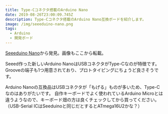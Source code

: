 ```yaml
---
title: Type-Cコネクタ搭載のArduino Nano
date: 2019-08-26T23:00:09.745Z
description: Type-Cコネクタ搭載のArduino Nano互換ボードを紹介します。
image: /img/seeeduino-nano.png
tags:
  - Arduino
  - 開発ボード
---
```

[Seeeduino Nano](https://www.seeedstudio.com/Seeeduino-Nano-p-4111.html)から発見。画像もここから転載。

Seeed作った新しいArduino NanoはUSBコネクタがType-Cなのが特徴です。Grooveの端子も1つ用意されており、プロトタイピングにちょうど良さそうです。

Arduino Nanoの互換品はUSBコネクタが「もげる」ものが多いため、Type-Cなのはありがたいです。
自作キーボードでよく使われているArduino Microとは違うようなので、キーボード畑の方は良くチェックしてから買ってください。（USB-Serial ICはSeeduinoと同じだとするとATmega16U2かな？）
